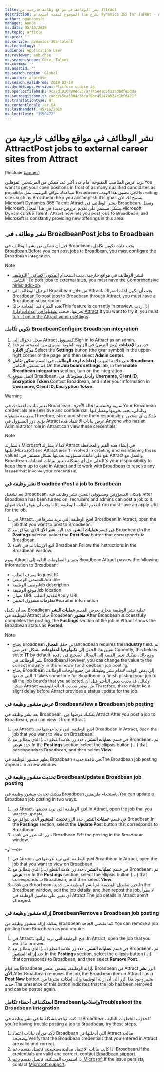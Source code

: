 ```yaml
---
title: نشر الوظائف في مواقع وظائف خارجية من Attract
description: يشرح هذا الموضوع كيفية استخدام Dynamics 365 for Talent - Attract لنشر الوظائف في مواقع توظيف خارجية.
author: pganapmsft
manager: AnnBe
ms.date: 05/16/2019
ms.topic: article
ms.prod: ''
ms.service: dynamics-365-talent
ms.technology: ''
audience: Application User
ms.reviewer: anbichse
ms.search.scope: Core, Talent
ms.custom: ''
ms.assetid: ''
ms.search.region: Global
ms.author: anbichse
ms.search.validFrom: 2019-03-19
ms.dyn365.ops.version: Platform update 24
ms.openlocfilehash: 9c27d1810a89ed7d7a7745e41c5f118dbdfe5dda
ms.sourcegitcommit: cadce85ca3004d53caf6bc49147a524c1bfd421f
ms.translationtype: HT
ms.contentlocale: ar-SA
ms.lasthandoff: 05/16/2019
ms.locfileid: "1590472"
---
```

# <a name="post-jobs-to-external-career-sites-from-attract"></a><span data-ttu-id="6e0e2-103">نشر الوظائف في مواقع وظائف خارجية من Attract</span><span class="sxs-lookup"><span data-stu-id="6e0e2-103">Post jobs to external career sites from Attract</span></span>

[!include [banner](../includes/banner.md)]

<span data-ttu-id="6e0e2-104">تريد عرض المناصب المفتوحة أمام عدد أكبر عدد ممكن من المرشحين المؤهلين.</span><span class="sxs-lookup"><span data-stu-id="6e0e2-104">You want to get your open positions in front of as many qualified candidates as possible.</span></span> <span data-ttu-id="6e0e2-105">تساعدك مواقع التوظيف مثل Broadbean في تحقيق هذا الهدف.</span><span class="sxs-lookup"><span data-stu-id="6e0e2-105">Recruiting sites such as Broadbean help you accomplish this goal.</span></span> <span data-ttu-id="6e0e2-106">يسمح لك الآن Microsoft Dynamics 365 Talent: Attract بنشر الوظائف في Broadbean، وتعمل Microsoft بشكل مستمر على تقديم عروض جديدة في هذا المجال.</span><span class="sxs-lookup"><span data-stu-id="6e0e2-106">Microsoft Dynamics 365 Talent: Attract now lets you post jobs to Broadbean, and Microsoft is constantly providing new offerings in this area.</span></span>

## <a name="post-jobs-to-broadbean"></a><span data-ttu-id="6e0e2-107">نشر وظائف في Broadbean</span><span class="sxs-lookup"><span data-stu-id="6e0e2-107">Post jobs to Broadbean</span></span>

<span data-ttu-id="6e0e2-108">قبل أن تتمكن من نشر الوظائف في Broadbean، يجب عليك تكوين تكامل Broadbean.</span><span class="sxs-lookup"><span data-stu-id="6e0e2-108">Before you can post jobs to Broadbean, you must configure the Broadbean integration.</span></span>

> [!NOTE]
> - <span data-ttu-id="6e0e2-109">لنشر الوظائف في مواقع خارجية، يجب استخدام [المكون الإضافي "التوظيف الشامل"](https://docs.microsoft.com/dynamics365/unified-operations/talent/attract-comprehensive-hiring).</span><span class="sxs-lookup"><span data-stu-id="6e0e2-109">To post jobs to external sites, you must have the [Comprehensive hiring add-on](https://docs.microsoft.com/dynamics365/unified-operations/talent/attract-comprehensive-hiring).</span></span>
> - <span data-ttu-id="6e0e2-110">لترحيل الوظائف إلى Broadbean من خلال Attract، يجب أن يكون لديك اشتراك Broadbean.</span><span class="sxs-lookup"><span data-stu-id="6e0e2-110">To post jobs to Broadbean through Attract, you must have a Broadbean subscription.</span></span>
> - <span data-ttu-id="6e0e2-111">هذه الميزة قيد المعاينة حاليًا.</span><span class="sxs-lookup"><span data-stu-id="6e0e2-111">This feature is currently in preview.</span></span> <span data-ttu-id="6e0e2-112">إذا أردت تجربتها، فيجب [تشغيلها في إعدادات إدارة Attract](https://docs.microsoft.com/dynamics365/unified-operations/talent/access-preview-feature).</span><span class="sxs-lookup"><span data-stu-id="6e0e2-112">If you want to try it, you must [turn it on in the Attract admin settings](https://docs.microsoft.com/dynamics365/unified-operations/talent/access-preview-feature).</span></span>

### <a name="configure-broadbean-integration"></a><span data-ttu-id="6e0e2-113">تكوين تكامل Broadbean</span><span class="sxs-lookup"><span data-stu-id="6e0e2-113">Configure Broadbean integration</span></span>

1. <span data-ttu-id="6e0e2-114">سجل دخولك إلى Attract كمسؤول.</span><span class="sxs-lookup"><span data-stu-id="6e0e2-114">Sign in to Attract as an admin.</span></span>
2. <span data-ttu-id="6e0e2-115">حدد زر **الإعدادات** (رمز الترس) في الزاوية العلوية اليسرى من الصفحة، ثم حدد **مركز الإدارة**.</span><span class="sxs-lookup"><span data-stu-id="6e0e2-115">Select the **Settings** button (the gear symbol) in the upper-right corner of the page, and then select **Admin center**.</span></span>
3. <span data-ttu-id="6e0e2-116">على علامة التبويب **إعدادات لوحة الوظائف**، في القسم **تمكين تكامل Broadbean**، قم بتشغيل التكامل.</span><span class="sxs-lookup"><span data-stu-id="6e0e2-116">On the **Job board settings** tab, in the **Enable Broadbean integration** section, turn on the integration.</span></span>
4. <span data-ttu-id="6e0e2-117">اتصل بموقع Broadbean، وأدخل معلوماتك في **Username, Client ID, Encryption Token**.</span><span class="sxs-lookup"><span data-stu-id="6e0e2-117">Contact Broadbean, and enter your information in **Username, Client ID, Encryption Token**.</span></span>

> [!WARNING]
> <span data-ttu-id="6e0e2-118">تعتبر بيانات اعتمادك في Broadbean سرية وحساسة لحالة الأحرف.</span><span class="sxs-lookup"><span data-stu-id="6e0e2-118">Your Broadbean credentials are sensitive and confidential.</span></span> <span data-ttu-id="6e0e2-119">وبالتالي، يجب تخزينها ومشاركتها بطريقة مسؤولة.</span><span class="sxs-lookup"><span data-stu-id="6e0e2-119">Therefore, store and share them responsibly.</span></span> <span data-ttu-id="6e0e2-120">بإمكان أي شخص يؤدي دور المسؤول في Attract عرض بيانات الاعتماد هذه.</span><span class="sxs-lookup"><span data-stu-id="6e0e2-120">Anyone who has an Administrator role in Attract can view these credentials.</span></span>

> [!NOTE]
> <span data-ttu-id="6e0e2-121">لا تشارك Microsoft كما لا يشارك Attract في إنشاء هذه القيم والمحافظة عليها.</span><span class="sxs-lookup"><span data-stu-id="6e0e2-121">Microsoft and Attract aren't involved in creating and maintaining these values.</span></span> <span data-ttu-id="6e0e2-122">تقع على عاتقك مسؤولية تحديثها بشكل مستمر في Attract والعمل مع Broadbean على حل أي مشكلة تتعلق ببيانات اعتمادك.</span><span class="sxs-lookup"><span data-stu-id="6e0e2-122">It's your responsibility to keep them up to date in Attract and to work with Broadbean to resolve any issues that involve your credentials.</span></span>

### <a name="post-a-job-to-broadbean"></a><span data-ttu-id="6e0e2-123">نشر وظيفة في Broadbean</span><span class="sxs-lookup"><span data-stu-id="6e0e2-123">Post a job to Broadbean</span></span>

<span data-ttu-id="6e0e2-124">بعد تشغيل Broadbean، بإمكان المسؤولين ومسؤولي التعيين نشر وظائف فيه.</span><span class="sxs-lookup"><span data-stu-id="6e0e2-124">After Broadbean has been turned on, recruiters and admins can post a job to it.</span></span> <span data-ttu-id="6e0e2-125">يجب أن يتوفر لديك عنوان URL لتقديم الطلب للوظيفة.</span><span class="sxs-lookup"><span data-stu-id="6e0e2-125">You must have an apply URL for the job.</span></span>

1. <span data-ttu-id="6e0e2-126">في Attract، افتح الوظيفة التي تريد نشرها في Broadbean.</span><span class="sxs-lookup"><span data-stu-id="6e0e2-126">In Attract, open the job that you want to post to Broadbean.</span></span>
2. <span data-ttu-id="6e0e2-127">في قسم **عمليات النشر**، حدد الزر **نشر الآن** الذي يتوافق مع Broadbean.</span><span class="sxs-lookup"><span data-stu-id="6e0e2-127">In the **Postings** section, select the **Post Now** button that corresponds to Broadbean.</span></span>
3. <span data-ttu-id="6e0e2-128">اتبع الإرشادات في نافذة Broadbean.</span><span class="sxs-lookup"><span data-stu-id="6e0e2-128">Follow the instructions in the Broadbean window.</span></span>

<span data-ttu-id="6e0e2-129">يقوم Attract بتمرير المعلومات التالية إلى Broadbean:</span><span class="sxs-lookup"><span data-stu-id="6e0e2-129">Attract passes the following information to Broadbean:</span></span>

- <span data-ttu-id="6e0e2-130">معرف الطلب</span><span class="sxs-lookup"><span data-stu-id="6e0e2-130">Request ID</span></span>
- <span data-ttu-id="6e0e2-131">المسمى الوظيفي</span><span class="sxs-lookup"><span data-stu-id="6e0e2-131">Job title</span></span>
- <span data-ttu-id="6e0e2-132">وصف الوظيفة</span><span class="sxs-lookup"><span data-stu-id="6e0e2-132">Job description</span></span>
- <span data-ttu-id="6e0e2-133">موقع الوظيفة</span><span class="sxs-lookup"><span data-stu-id="6e0e2-133">Job location</span></span>
- <span data-ttu-id="6e0e2-134">عنوان URL لتقديم الطلب</span><span class="sxs-lookup"><span data-stu-id="6e0e2-134">Apply URL</span></span>
- <span data-ttu-id="6e0e2-135">معلومات مسؤول التعيين</span><span class="sxs-lookup"><span data-stu-id="6e0e2-135">Recruiter information</span></span>

<span data-ttu-id="6e0e2-136">بعد أن يكمل Broadbean عملية نشر الوظيفة بنجاح، يعرض القسم **عمليات النشر** للوظيفة في Attract حالة Broadbean **منشور**.</span><span class="sxs-lookup"><span data-stu-id="6e0e2-136">After Broadbean successfully completes the posting, the **Postings** section of the job in Attract shows the Broadbean status as **Posted**.</span></span>

> [!NOTE]
> - <span data-ttu-id="6e0e2-137">يحتاج Broadbean إلى حقل **المجال**.</span><span class="sxs-lookup"><span data-stu-id="6e0e2-137">Broadbean requires the **Industry** field.</span></span> <span data-ttu-id="6e0e2-138">تم تعيين هذا الحقل إلى **تكنولوجيا المعلومات**، بشكل افتراضي.</span><span class="sxs-lookup"><span data-stu-id="6e0e2-138">Currently, this field is set to **IT** by default.</span></span> <span data-ttu-id="6e0e2-139">ومع ذلك، يمكنك تغيير القيمة إلى المجال الصحيح في نافذة نشر الوظائف في Broadbean.</span><span class="sxs-lookup"><span data-stu-id="6e0e2-139">However, you can change the value to the correct industry in the window for Broadbean job posting.</span></span>
> - <span data-ttu-id="6e0e2-140">يحتاج Broadbean إلى بعض الوقت لإتمام نشر وظيفتك في جميع لوحات الوظائف التي حددتها.</span><span class="sxs-lookup"><span data-stu-id="6e0e2-140">It takes some time for Broadbean to finish posting your job to all the job boards that you selected.</span></span> <span data-ttu-id="6e0e2-141">ولذلك، قد يحدث بعض التأخير قبل أن يتمكن Attract من توفير تحديث الحالة للوظيفة.</span><span class="sxs-lookup"><span data-stu-id="6e0e2-141">Therefore, there might be a slight delay before Attract provides a status update for the job.</span></span>

### <a name="view-a-broadbean-job-posting"></a><span data-ttu-id="6e0e2-142">عرض منشور وظيفة في Broadbean</span><span class="sxs-lookup"><span data-stu-id="6e0e2-142">View a Broadbean job posting</span></span>

<span data-ttu-id="6e0e2-143">بعد نشر وظيفة في Broadbean، يمكنك عرضها من Attract.</span><span class="sxs-lookup"><span data-stu-id="6e0e2-143">After you post a job to Broadbean, you can view it from Attract.</span></span>

1. <span data-ttu-id="6e0e2-144">في Attract، افتح الوظيفة التي تريد عرضها في Broadbean.</span><span class="sxs-lookup"><span data-stu-id="6e0e2-144">In Attract, open the job that you want to view on Broadbean.</span></span>
2. <span data-ttu-id="6e0e2-145">في قسم **عمليات النشر** ، حدد زر علامة القطع (**...**) الذي يتطابق مع Broadbean، ثم حدد **عرض**.</span><span class="sxs-lookup"><span data-stu-id="6e0e2-145">In the **Postings** section, select the ellipsis button (**...**) that corresponds to Broadbean, and then select **View**.</span></span>

<span data-ttu-id="6e0e2-146">يظهر منشور الوظيفة في Broadbean في نافذة جديدة.</span><span class="sxs-lookup"><span data-stu-id="6e0e2-146">The Broadbean job posting appears in a new window.</span></span>

### <a name="update-a-broadbean-job-posting"></a><span data-ttu-id="6e0e2-147">تحديث منشور وظيفة في Broadbean</span><span class="sxs-lookup"><span data-stu-id="6e0e2-147">Update a Broadbean job posting</span></span>

<span data-ttu-id="6e0e2-148">يمكنك تحديث منشور وظيفة في Broadbean باستخدام طريقتين.</span><span class="sxs-lookup"><span data-stu-id="6e0e2-148">You can update a Broadbean job posting in two ways.</span></span>

1. <span data-ttu-id="6e0e2-149">في Attract، افتح الوظيفة التي تريد تحديثها.</span><span class="sxs-lookup"><span data-stu-id="6e0e2-149">In Attract, open the job that you want to update.</span></span>
2. <span data-ttu-id="6e0e2-150">في قسم **عمليات النشر**، حدد الزر **تحديث المنشور** الذي يتوافق مع Broadbean.</span><span class="sxs-lookup"><span data-stu-id="6e0e2-150">In the **Postings** section, select the **Update Post** button that corresponds to Broadbean.</span></span>
3. <span data-ttu-id="6e0e2-151">حرر المنشور في نافذة Broadbean.</span><span class="sxs-lookup"><span data-stu-id="6e0e2-151">Edit the posting in the Broadbean window.</span></span>

<span data-ttu-id="6e0e2-152">–أو –</span><span class="sxs-lookup"><span data-stu-id="6e0e2-152">–or–</span></span>

1. <span data-ttu-id="6e0e2-153">في Attract، افتح الوظيفة التي تريد عرضها في Broadbean.</span><span class="sxs-lookup"><span data-stu-id="6e0e2-153">In Attract, open the job that you want to view on Broadbean.</span></span>
2. <span data-ttu-id="6e0e2-154">في قسم **عمليات النشر** ، حدد زر علامة القطع (**...**) الذي يتطابق مع Broadbean، ثم حدد **عرض**.</span><span class="sxs-lookup"><span data-stu-id="6e0e2-154">In the **Postings** section, select the ellipsis button (**...**) that corresponds to Broadbean, and then select **View**.</span></span>
3. <span data-ttu-id="6e0e2-155">في نافذة Broadbean، حرر تفاصيل الوظيفة، ثم انشر الوظيفة من جديد.</span><span class="sxs-lookup"><span data-stu-id="6e0e2-155">In the Broadbean window, edit the job details, and then repost the job.</span></span> <span data-ttu-id="6e0e2-156">لا يطرأ أي تغيير على تفاصيل الوظيفة في Attract.</span><span class="sxs-lookup"><span data-stu-id="6e0e2-156">The job details in Attract aren't changed.</span></span>

### <a name="remove-a-broadbean-job-posting"></a><span data-ttu-id="6e0e2-157">إزالة منشور وظيفة في Broadbean</span><span class="sxs-lookup"><span data-stu-id="6e0e2-157">Remove a Broadbean job posting</span></span>

<span data-ttu-id="6e0e2-158">يمكنك إزالة منشور وظيفة من Broadbean كما تقتضي الحاجة.</span><span class="sxs-lookup"><span data-stu-id="6e0e2-158">You can remove a job posting from Broadbean as you require.</span></span>

1. <span data-ttu-id="6e0e2-159">في Attract، افتح الوظيفة التي تريد إزالتها.</span><span class="sxs-lookup"><span data-stu-id="6e0e2-159">In Attract, open the job that you want to remove.</span></span>
2. <span data-ttu-id="6e0e2-160">في قسم **عمليات النشر** ، حدد زر علامة القطع (**...**) الذي يتطابق مع Broadbean، ثم حدد **إزالة المنشور**.</span><span class="sxs-lookup"><span data-stu-id="6e0e2-160">In the **Postings** section, select the ellipsis button (**...**) that corresponds to Broadbean, and then select **Remove Post**.</span></span>

<span data-ttu-id="6e0e2-161">بعد قيام Broadbean بإزالة الوظيفة، يتضمن عنصر Broadbean في Attract الزر **نشر الآن**.</span><span class="sxs-lookup"><span data-stu-id="6e0e2-161">After Broadbean removes the job, the Broadbean item in Attract has a **Post Now** button.</span></span> <span data-ttu-id="6e0e2-162">يشير وجود هذا الزر إلى أن إزالة الوظيفة وإلى إمكانية نشرها من جديد.</span><span class="sxs-lookup"><span data-stu-id="6e0e2-162">The presence of this button indicates that the job has been removed and can be posted again.</span></span>

### <a name="troubleshoot-the-broadbean-integration"></a><span data-ttu-id="6e0e2-163">استكشاف أخطاء تكامل Broadbean وإصلاحها</span><span class="sxs-lookup"><span data-stu-id="6e0e2-163">Troubleshoot the Broadbean integration</span></span>

<span data-ttu-id="6e0e2-164">إذا كنت تواجه مشكلة ما في نشر وظيفة في Broadbean، فجرّب الخطوات التالية.</span><span class="sxs-lookup"><span data-stu-id="6e0e2-164">If you're having trouble posting a job to Broadbean, try these steps.</span></span>

1. <span data-ttu-id="6e0e2-165">تأكد من أن بيانات اعتماد Broadbean التي أدخلتها في Attract صالحة وصحيحة.</span><span class="sxs-lookup"><span data-stu-id="6e0e2-165">Verify that the Broadbean credentials that you entered in Attract are valid and correct.</span></span>
2. <span data-ttu-id="6e0e2-166">إذا كانت بيانات الاعتماد صالحة وصحيحة، فاتصل بقسم [دعم Broadbean](https://www.broadbean.com/resources/support/).</span><span class="sxs-lookup"><span data-stu-id="6e0e2-166">If the credentials are valid and correct, contact [Broadbean support](https://www.broadbean.com/resources/support/).</span></span>
3. <span data-ttu-id="6e0e2-167">إذا استمرت المشكلة، فاتصل بقسم [دعم Microsoft](./talent-support.md).</span><span class="sxs-lookup"><span data-stu-id="6e0e2-167">If the issue persists, contact [Microsoft support](./talent-support.md).</span></span>
